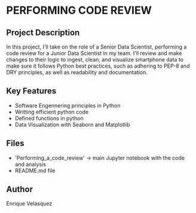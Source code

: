 # PERFORMING CODE REVIEW

## Project Description
In this project, I'll take on the role of a Senior Data Scientist, performing a code review for a Junior Data Scientist in my team. I'll review and make changes to their logic to ingest, clean, and visualize smartphone data to make sure it follows Python best practices, such as adhering to PEP-8 and DRY principles, as well as readability and documentation.

## Key Features
- Software Engennering principles in Python
- Writting efficient python code
- Defined functions in python
- Data Visualization with Seaborn and Matplotlib

## Files
- 'Performing_a_code_review' → main Jupyter notebook with the code and analysis
- README.md file

## Author
Enrique Velasquez
